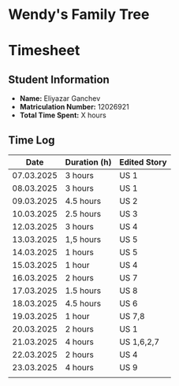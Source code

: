 # Wendy's Family Tree

# Timesheet 

## **Student Information**
- **Name:** Eliyazar Ganchev
- **Matriculation Number:** 12026921
- **Total Time Spent:** X hours

## **Time Log**
| Date       | Duration (h) | Edited Story |
|------------|--------------|--------------|
| 07.03.2025 | 3 hours      | US 1         |
| 08.03.2025 | 3 hours      | US 1         |
| 09.03.2025 | 4.5 hours    | US 2         |
| 10.03.2025 | 2.5 hours    | US 3         |
| 12.03.2025 | 3 hours      | US 4         |
| 13.03.2025 | 1,5 hours    | US 5         |
| 14.03.2025 | 1 hours      | US 5         |
| 15.03.2025 | 1 hour       | US 4         |
| 16.03.2025 | 2 hours      | US 7         |
| 17.03.2025 | 1.5 hours    | US 8         |
| 18.03.2025 | 4.5 hours    | US 6         |
| 19.03.2025 | 1 hour       | US 7,8       |       
| 20.03.2025 | 2 hours      | US 1         |
| 21.03.2025 | 4 hours      | US 1,6,2,7   |
| 22.03.2025 | 2 hours      | US 4         |
| 23.03.2025 | 4 hours      | US 9         |
|            |              |              |


